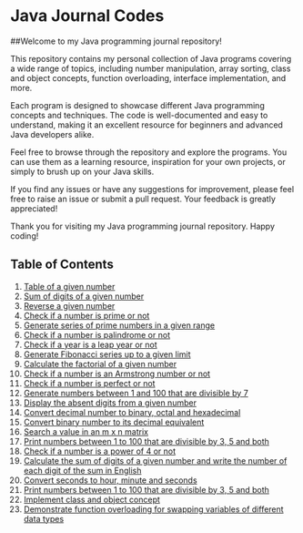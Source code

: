 # Java Journal Codes

##Welcome to my Java programming journal repository!

This repository contains my personal collection of Java programs covering a wide range of topics, including number manipulation, array sorting, class and object concepts, function overloading, interface implementation, and more.

Each program is designed to showcase different Java programming concepts and techniques. The code is well-documented and easy to understand, making it an excellent resource for beginners and advanced Java developers alike.

Feel free to browse through the repository and explore the programs. You can use them as a learning resource, inspiration for your own projects, or simply to brush up on your Java skills.

If you find any issues or have any suggestions for improvement, please feel free to raise an issue or submit a pull request. Your feedback is greatly appreciated!

Thank you for visiting my Java programming journal repository. Happy coding!

## Table of Contents

1. [Table of a given number](#table-of-a-given-number)
2. [Sum of digits of a given number](#sum-of-digits-of-a-given-number)
3. [Reverse a given number](#reverse-a-given-number)
4. [Check if a number is prime or not](#check-if-a-number-is-prime-or-not)
5. [Generate series of prime numbers in a given range](#generate-series-of-prime-numbers-in-a-given-range)
6. [Check if a number is palindrome or not](#check-if-a-number-is-palindrome-or-not)
7. [Check if a year is a leap year or not](#check-if-a-year-is-a-leap-year-or-not)
8. [Generate Fibonacci series up to a given limit](#generate-fibonacci-series-up-to-a-given-limit)
9. [Calculate the factorial of a given number](#calculate-the-factorial-of-a-given-number)
10. [Check if a number is an Armstrong number or not](#check-if-a-number-is-an-armstrong-number-or-not)
11. [Check if a number is perfect or not](#check-if-a-number-is-perfect-or-not)
12. [Generate numbers between 1 and 100 that are divisible by 7](#generate-numbers-between-1-and-100-that-are-divisible-by-7)
13. [Display the absent digits from a given number](#display-the-absent-digits-from-a-given-number)
14. [Convert decimal number to binary, octal and hexadecimal](#convert-decimal-number-to-binary-octal-and-hexadecimal)
15. [Convert binary number to its decimal equivalent](#convert-binary-number-to-its-decimal-equivalent)
16. [Search a value in an m x n matrix](#search-a-value-in-an-m-x-n-matrix)
17. [Print numbers between 1 to 100 that are divisible by 3, 5 and both](#print-numbers-between-1-to-100-that-are-divisible-by-3-5-and-both)
18. [Check if a number is a power of 4 or not](#check-if-a-number-is-a-power-of-4-or-not)
19. [Calculate the sum of digits of a given number and write the number of each digit of the sum in English](#calculate-the-sum-of-digits-of-a-given-number-and-write-the-number-of-each-digit-of-the-sum-in-english)
20. [Convert seconds to hour, minute and seconds](#convert-seconds-to-hour-minute-and-seconds)
21. [Print numbers between 1 to 100 that are divisible by 3, 5 and both](#print-numbers-between-1-to-100-that-are-divisible-by-3-5-and-both)
22. [Implement class and object concept](#implement-class-and-object-concept)
23. [Demonstrate function overloading for swapping variables of different data types](#demonstrate-function-overloading-for-swapping-variables-of-different-data-types)
